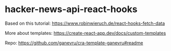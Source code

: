 # hacker-news-api-react-hooks

Based on this tutorial: https://www.robinwieruch.de/react-hooks-fetch-data

More about templates: https://create-react-app.dev/docs/custom-templates

Repo: https://github.com/ganevru/cra-template-ganevru#readme
